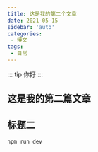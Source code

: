 ```yaml
---
title: 这是我的第二个文章
date: 2021-05-15
sidebar: 'auto'
categories:
 - 博文
tags:
 - 日常
---
```


::: tip
你好
:::
<!-- more -->

## 这是我的第二篇文章
## 标题二

```
npm run dev
```

